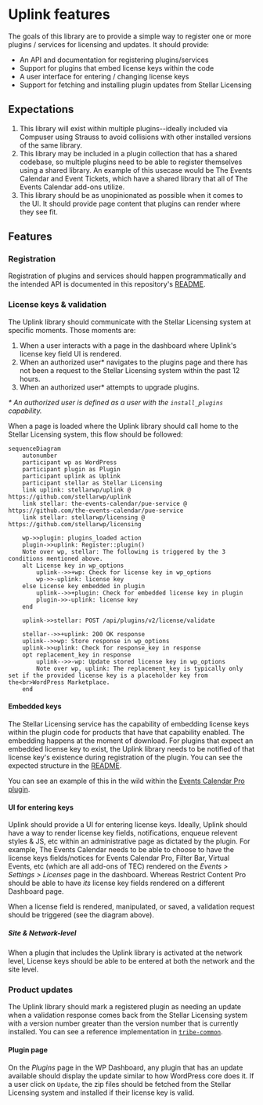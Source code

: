 # Uplink features

The goals of this library are to provide a simple way to register one or more plugins / services for licensing and updates. It should provide:

* An API and documentation for registering plugins/services
* Support for plugins that embed license keys within the code
* A user interface for entering / changing license keys
* Support for fetching and installing plugin updates from Stellar Licensing

## Expectations

1. This library will exist within multiple plugins--ideally included via Compuser using Strauss to avoid collisions with other installed versions of the same library.
2. This library may be included in a plugin collection that has a shared codebase, so multiple plugins need to be able to register themselves using a shared library. An example of this usecase would be The Events Calendar and Event Tickets, which have a shared library that all of The Events Calendar add-ons utilize.
3. This library should be as unopinionated as possible when it comes to the UI. It should provide page content that plugins can render where they see fit.

## Features

### Registration

Registration of plugins and services should happen programmatically and the intended API is documented in this repository's [README](/README.md).


### License keys & validation

The Uplink library should communicate with the Stellar Licensing system at specific moments. Those moments are:

1. When a user interacts with a page in the dashboard where Uplink's license key field UI is rendered.
2. When an authorized user* navigates to the plugins page and there has not been a request to the Stellar Licensing system within the past 12 hours.
3. When an authorized user* attempts to upgrade plugins.

_* An authorized user is defined as a user with the `install_plugins` capability._

When a page is loaded where the Uplink library should call home to the Stellar Licensing system, this flow should be followed:

```mermaid
sequenceDiagram
	autonumber
	participant wp as WordPress
	participant plugin as Plugin
	participant uplink as Uplink
	participant stellar as Stellar Licensing
	link uplink: stellarwp/uplink @ https://github.com/stellarwp/uplink
	link stellar: the-events-calendar/pue-service @ https://github.com/the-events-calendar/pue-service
	link stellar: stellarwp/licensing @ https://github.com/stellarwp/licensing

	wp->>plugin: plugins_loaded action
	plugin->>uplink: Register::plugin()
	Note over wp, stellar: The following is triggered by the 3 conditions mentioned above.
	alt License key in wp_options
		uplink-->>+wp: Check for license key in wp_options
		wp->>-uplink: license key
	else License key embedded in plugin
		uplink-->>+plugin: Check for embedded license key in plugin
		plugin->>-uplink: license key
	end

	uplink->>stellar: POST /api/plugins/v2/license/validate

	stellar-->>+uplink: 200 OK response
	uplink-->>wp: Store response in wp_options
	uplink->>uplink: Check for response_key in response
	opt replacement_key in response
		uplink-->>-wp: Update stored license key in wp_options
		Note over wp, uplink: The replacement_key is typically only set if the provided license key is a placeholder key from the<br>WordPress Marketplace.
	end
```


#### Embedded keys

The Stellar Licensing service has the capability of embedding license keys within the plugin code for products that have that capability enabled. The embedding happens at the moment of download. For plugins that expect an embedded license key to exist, the Uplink library needs to be notified of that license key's existence during registration of the plugin. You can see the expected structure in the [README](/README.md#embedding-a-license-in-your-plugin).

You can see an example of this in the wild within the [Events Calendar Pro plugin](https://github.com/the-events-calendar/events-pro/blob/master/src/Tribe/PUE/Helper.php).


#### UI for entering keys

Uplink should provide a UI for entering license keys. Ideally, Uplink should have a way to render license key fields, notifications, enqueue relevent styles & JS, etc within an administrative page as dictated by the plugin. For example, The Events Calendar needs to be able to choose to have the license keys fields/notices for Events Calendar Pro, Filter Bar, Virtual Events, etc (which are all add-ons of TEC) rendered on the _Events > Settings > Licenses_ page in the dashboard. Whereas Restrict Content Pro should be able to have _its_ license key fields rendered on a different Dashboard page.

When a license field is rendered, manipulated, or saved, a validation request should be triggered (see the diagram above).


##### Site & Network-level

When a plugin that includes the Uplink library is activated at the network level, License keys should be able to be entered at both the network and the site level.


### Product updates

The Uplink library should mark a registered plugin as needing an update when a validation response comes back from the Stellar Licensing system with a version number greater than the version number that is currently installed. You can see a reference implementation in [`tribe-common`](https://github.com/the-events-calendar/tribe-common/blob/master/src/Tribe/PUE/Checker.php#L1537).

#### Plugin page

On the _Plugins_ page in the WP Dashboard, any plugin that has an update available should display the update similar to how WordPress core does it. If a user click on `Update`, the zip files should be fetched from the Stellar Licensing system and installed if their license key is valid.
